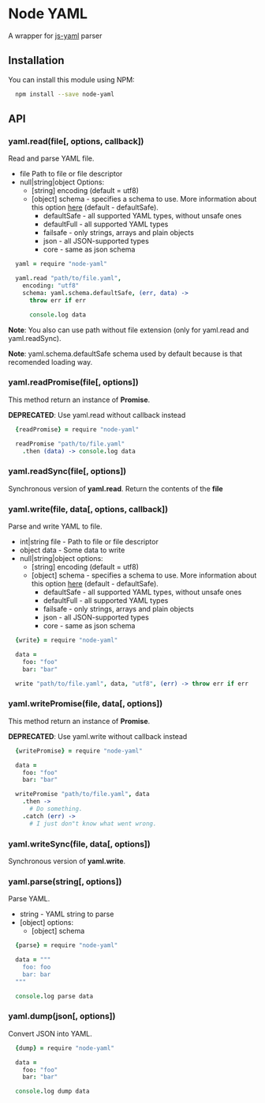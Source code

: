 # Node YAML

A wrapper for [js-yaml](https://github.com/nodeca/js-yaml) parser

## Installation

You can install this module using NPM:

```bash
  npm install --save node-yaml
```

## API

### yaml.read(file[, options, callback])

Read and parse YAML file.

* file Path to file or file descriptor
* null|string|object Options:
  * [string] encoding (default = utf8)
  * [object] schema - specifies a schema to use. More information about this option [here](https://github.com/nodeca/js-yaml#safeload-string---options-) (default - defaultSafe).
    * defaultSafe - all supported YAML types, without unsafe ones
    * defaultFull - all supported YAML types
    * failsafe - only strings, arrays and plain objects
    * json - all JSON-supported types
    * core - same as json schema

```coffee
  yaml = require "node-yaml"

  yaml.read "path/to/file.yaml",
    encoding: "utf8"
    schema: yaml.schema.defaultSafe, (err, data) ->
      throw err if err

      console.log data
```

**Note**: You also can use path without file extension (only for yaml.read and yaml.readSync).

**Note**: yaml.schema.defaultSafe schema used by default because is that recomended loading way.

### yaml.readPromise(file[, options])

This method return an instance of **Promise**.

**DEPRECATED**: Use yaml.read without callback instead

```coffee
  {readPromise} = require "node-yaml"

  readPromise "path/to/file.yaml"
    .then (data) -> console.log data
```

### yaml.readSync(file[, options])

Synchronous version of **yaml.read**. Return the contents of the **file**

### yaml.write(file, data[, options, callback])

Parse and write YAML to file.

* int|string file - Path to file or file descriptor
* object data - Some data to write
* null|string|object options:
  * [string] encoding (default = utf8)
  * [object] schema - specifies a schema to use. More information about this option [here](https://github.com/nodeca/js-yaml#safeload-string---options-) (default - defaultSafe).
    * defaultSafe - all supported YAML types, without unsafe ones
    * defaultFull - all supported YAML types
    * failsafe - only strings, arrays and plain objects
    * json - all JSON-supported types
    * core - same as json schema

```coffee
  {write} = require "node-yaml"

  data =
    foo: "foo"
    bar: "bar"

  write "path/to/file.yaml", data, "utf8", (err) -> throw err if err
```

### yaml.writePromise(file, data[, options])

This method return an instance of **Promise**.

**DEPRECATED**: Use yaml.write without callback instead

```coffee
  {writePromise} = require "node-yaml"

  data =
    foo: "foo"
    bar: "bar"

  writePromise "path/to/file.yaml", data
    .then ->
      # Do something.
    .catch (err) ->
      # I just don"t know what went wrong.
```

### yaml.writeSync(file, data[, options])

Synchronous version of **yaml.write**.

### yaml.parse(string[, options])

Parse YAML.

* string - YAML string to parse
* [object] options:
  * [object] schema

```coffee
  {parse} = require "node-yaml"

  data = """
    foo: foo
    bar: bar
  """

  console.log parse data
```

### yaml.dump(json[, options])

Convert JSON into YAML.

```coffee
  {dump} = require "node-yaml"

  data =
    foo: "foo"
    bar: "bar"

  console.log dump data
```
